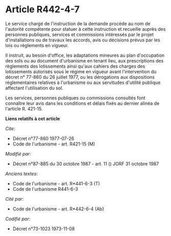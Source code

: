 # Article R442-4-7

Le service chargé de l'instruction de la demande procède au nom de l'autorité compétente pour statuer à cette instruction et
recueille auprès des personnes publiques, services et commissions intéressés par le projet d'installations ou de travaux les
accords, avis ou décisions prévus par les lois ou règlements en vigueur.

Il instruit, au besoin d'office, les adaptations mineures au plan d'occupation des sols ou au document d'urbanisme en tenant
lieu, aux prescriptions des règlements des lotissements ainsi qu'aux cahiers des charges des lotissements autorisés sous le
régime en vigueur avant l'intervention du décret n° 77-860 du 26 juillet 1977, ou les dérogations aux dispositions
réglementaires relatives à l'urbanisme ou aux servitudes d'utilité publique affectant l'utilisation du sol.

Les services, personnes publiques ou commissions consultés font connaître leur avis dans les conditions et délais fixés au
dernier alinéa de l'article R. 421-15.

**Liens relatifs à cet article**

_Cite_:

  - Décret n°77-860 1977-07-26
  - Code de l'urbanisme - art. R421-15 (M)

_Modifié par_:

  - Décret n°87-885 du 30 octobre 1987 - art. 11 () JORF 31 octobre 1987

_Anciens textes_:

  - Code de l'urbanisme - art. R*441-6-3 (T)
  - Code de l'urbanisme R441-6-3

_Cité par_:

  - Code de l'urbanisme - art. R*442-6-4 (Ab)

_Codifié par_:

  - Décret n°73-1023 1973-11-08
